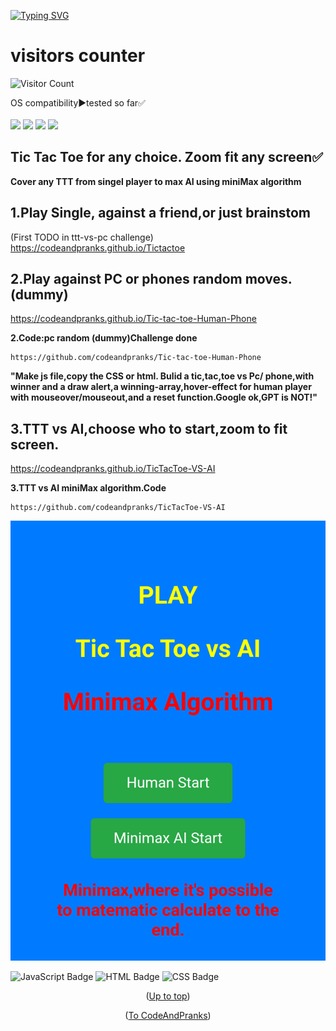 <a id="up"></a>
[![Typing SVG](https://readme-typing-svg.demolab.com?font=Fira+Code&duration=2000&pause=500&color=F7697A&background=333333&width=435&lines=Code+And+Pranks+Tic-Tac-Toe+for+any-+;+choice,+with+demo+links+to+play+on)](https://git.io/typing-svg)

 # visitors counter
![Visitor Count](https://profile-counter.glitch.me/CodeAndpranks/count.svg)

  OS compatibility▶️tested so far✅
  <br><br>
  <img src="https://img.shields.io/badge/Windows-05122A?style=for-the-badge&logo=windows">
  <img src="https://img.shields.io/badge/Linux-05122A?style=for-the-badge&logo=linux">
  <img src="https://img.shields.io/badge/Android-05122A?style=for-the-badge&logo=android">
  <img src="https://img.shields.io/badge/macOS-05122A?style=for-the-badge&logo=macos">
</h4>

## Tic Tac Toe for any choice. Zoom fit any screen✅
**Cover any TTT from singel player to max AI using miniMax algorithm**
  
  
 
## 1.Play Single, against a friend,or just brainstom
(First TODO in ttt-vs-pc challenge)
https://codeandpranks.github.io/Tictactoe

## 2.Play against PC or phones random moves.(dummy) 
https://codeandpranks.github.io/Tic-tac-toe-Human-Phone

 **2.Code:pc random (dummy)Challenge done**
```
https://github.com/codeandpranks/Tic-tac-toe-Human-Phone
```
**"Make js file,copy the CSS or html. Bulid a tic,tac,toe vs Pc/ phone,with winner and a draw alert,a winning-array,hover-effect for human player with mouseover/mouseout,and a reset function.Google ok,GPT is NOT!"**
## 3.TTT vs AI,choose who to start,zoom to fit screen.
https://codeandpranks.github.io/TicTacToe-VS-AI

**3.TTT vs AI miniMax algorithm.Code**
```
https://github.com/codeandpranks/TicTacToe-VS-AI
```
<p algin="center"></p>

![AI wait](https://github.com/CodeAndPranks/Tictactoe/blob/main/Screenshot_20250328-201024.png)

![JavaScript Badge](https://img.shields.io/badge/javaScript-05122A?style=for-the-badge&logo=JavaScript)
![HTML Badge](https://img.shields.io/badge/HTML-E34F26?style=for-the-badge&logo=HTML5)
![CSS Badge](https://img.shields.io/badge/CSS-1572B6?style=for-the-badge&logo=CSS3)

<p align="center">(<a href="#up">Up to top</a>)</p>
<p align="center">(<a href="https://github.com/CodeAndPranks/ ">To CodeAndPranks</a>)</p>
